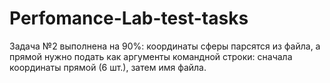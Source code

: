# Perfomance-Lab-test-tasks

Задача №2 выполнена на 90%: координаты сферы парсятся из файла, а прямой нужно подать как аргументы командной  строки: сначала координаты прямой (6 шт.), затем имя файла.

